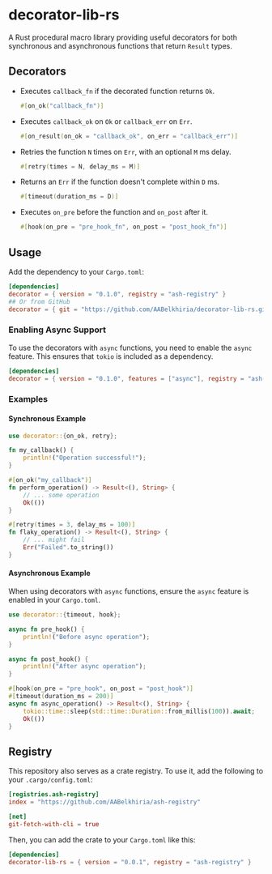 # decorator-lib-rs

A Rust procedural macro library providing useful decorators for both synchronous and asynchronous functions that return `Result` types.

## Decorators

-   Executes `callback_fn` if the decorated function returns `Ok`.
    ```rust
    #[on_ok("callback_fn")]
    ```
-   Executes `callback_ok` on `Ok` or `callback_err` on `Err`.
    ```rust
    #[on_result(on_ok = "callback_ok", on_err = "callback_err")]
    ```
-   Retries the function `N` times on `Err`, with an optional `M` ms delay.
    ```rust
    #[retry(times = N, delay_ms = M)]
    ```
-   Returns an `Err` if the function doesn't complete within `D` ms.
    ```rust
    #[timeout(duration_ms = D)]
    ```
-   Executes `on_pre` before the function and `on_post` after it.
    ```rust
    #[hook(on_pre = "pre_hook_fn", on_post = "post_hook_fn")]
    ```

## Usage

Add the dependency to your `Cargo.toml`:

```toml
[dependencies]
decorator = { version = "0.1.0", registry = "ash-registry" }
## Or from GitHub
decorator = { git = "https://github.com/AABelkhiria/decorator-lib-rs.git", branch = "main" }
```

### Enabling Async Support

To use the decorators with `async` functions, you need to enable the `async` feature. This ensures that `tokio` is included as a dependency.

```toml
[dependencies]
decorator = { version = "0.1.0", features = ["async"], registry = "ash-registry" }
```

### Examples

#### Synchronous Example

```rust
use decorator::{on_ok, retry};

fn my_callback() {
    println!("Operation successful!");
}

#[on_ok("my_callback")]
fn perform_operation() -> Result<(), String> {
    // ... some operation
    Ok(())
}

#[retry(times = 3, delay_ms = 100)]
fn flaky_operation() -> Result<(), String> {
    // ... might fail
    Err("Failed".to_string())
}
```

#### Asynchronous Example

When using decorators with `async` functions, ensure the `async` feature is enabled in your `Cargo.toml`.

```rust
use decorator::{timeout, hook};

async fn pre_hook() {
    println!("Before async operation");
}

async fn post_hook() {
    println!("After async operation");
}

#[hook(on_pre = "pre_hook", on_post = "post_hook")]
#[timeout(duration_ms = 200)]
async fn async_operation() -> Result<(), String> {
    tokio::time::sleep(std::time::Duration::from_millis(100)).await;
    Ok(())
}
```

## Registry

This repository also serves as a crate registry. To use it, add the following to your `.cargo/config.toml`:

```toml
[registries.ash-registry]
index = "https://github.com/AABelkhiria/ash-registry"

[net]
git-fetch-with-cli = true
```

Then, you can add the crate to your `Cargo.toml` like this:

```toml
[dependencies]
decorator-lib-rs = { version = "0.0.1", registry = "ash-registry" }
```
